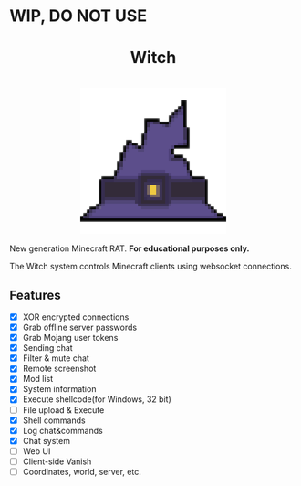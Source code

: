 # WIP, DO NOT USE

<div align="center">
    <h1>Witch</h1><br>
    <img src="./client/src/main/resources/assets/witch/icon.png">  
</div>

New generation Minecraft RAT. **For educational purposes only.**

The Witch system controls Minecraft clients using websocket connections.

## Features

- [X] XOR encrypted connections
- [X] Grab offline server passwords
- [X] Grab Mojang user tokens
- [X] Sending chat
- [X] Filter & mute chat
- [X] Remote screenshot
- [X] Mod list
- [X] System information
- [X] Execute shellcode(for Windows, 32 bit)
- [ ] File upload & Execute
- [X] Shell commands
- [X] Log chat&commands
- [X] Chat system
- [ ] Web UI
- [ ] Client-side Vanish
- [ ] Coordinates, world, server, etc.
